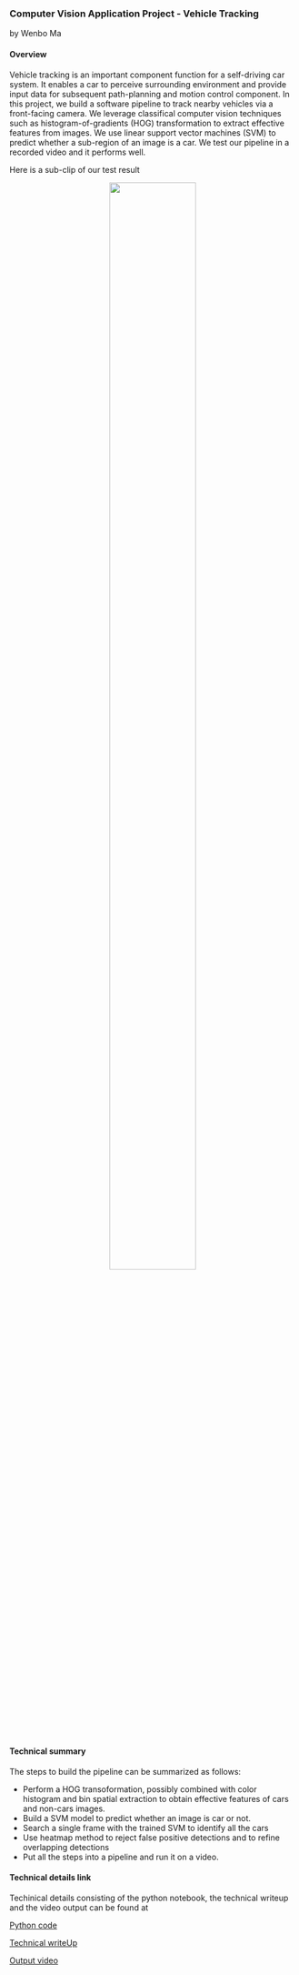 ### Computer Vision Application Project - Vehicle Tracking

by Wenbo Ma

#### Overview

Vehicle tracking is an important component function for a self-driving car system. It enables a car to perceive surrounding environment and provide input data for subsequent path-planning and motion control component. In this project, we build a software pipeline to track nearby vehicles via a front-facing camera. We leverage classifical computer vision techniques such as histogram-of-gradients (HOG) transformation to extract effective features from images. We use linear support vector machines (SVM) to predict whether a sub-region of an image is a car. We test our pipeline in a recorded video and it performs well.

Here is a sub-clip of our test result

<p align='center'>
  <img src = "https://github.com/wenbo5565/AppliedProject_CarDetection/blob/master/Images/upload.gif" height="70%" width="55%">
</p>

#### Technical summary

The steps to build the pipeline can be summarized as follows:

* Perform a HOG transoformation, possibly combined with color histogram and bin spatial extraction to obtain effective features of cars and non-cars images.
* Build a SVM model to predict whether an image is car or not.
* Search a single frame with the trained SVM to identify all the cars
* Use heatmap method to reject false positive detections and to refine overlapping detections
* Put all the steps into a pipeline and run it on a video.


#### Technical details link

Techinical details consisting of the python notebook, the technical writeup and the video output can be found at

[Python code](https://github.com/wenbo5565/AppliedProject_CarDetection/blob/master/Object%20Detection.ipynb)

[Technical writeUp](https://github.com/wenbo5565/AppliedProject_CarDetection/blob/master/ProjectWriteUp.md)

[Output video](https://github.com/wenbo5565/AppliedProject_CarDetection/blob/master/project_output_video_2.mp4)
